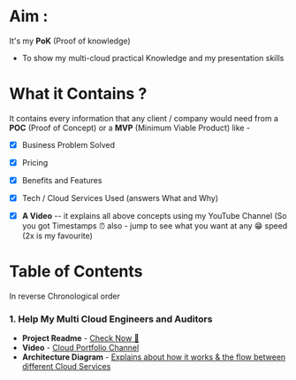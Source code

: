# Aim :
 It's my **PoK** (Proof of knowledge) 
- To show my multi-cloud practical Knowledge and my presentation skills
 
# What it Contains ?
It contains every information that any client / company would need from a **POC** (Proof of Concept) or a **MVP** (Minimum Viable Product) like - 
- [x] Business Problem Solved
- [x] Pricing
- [x] Benefits and Features
- [x] Tech / Cloud Services Used (answers What and Why)
- [x] **A Video** -- it explains all above concepts using my YouTube Channel 
(So you got Timestamps ⏰ also - jump to see what you want at any 😁 speed (2x is my favourite)


# Table of Contents 
In reverse Chronological order 

### 1. Help My Multi Cloud Engineers and Auditors

- **Project Readme** - [Check Now 🔎](https://github.com/Ananyojha/Cloud-Projects/blob/main/Multi-Cloud/AWS-SSO-AZURE-AD-CLOUDWATCH.md)
- **Video** - [Cloud Portfolio Channel](https://youtu.be/qcFXNt4lZKU)
- **Architecture Diagram** - [Explains about how it works & the flow between different Cloud Services](https://raw.githubusercontent.com/Ananyojha/spare-images/f13100a39d1874fa5eabb33fd8a287dbe1c5178d/aws-sso.jpg)
